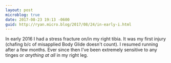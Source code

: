 ```yaml
---
layout: post
microblog: true
date: 2017-08-23 19:13 -0600
guid: http://ryan.micro.blog/2017/08/24/in-early-i.html
---
```

In early 2016 I had a stress fracture on/in my right tibia. It was my first injury (chafing b/c of misapplied Body Glide doesn't count). I resumed running after a few months. Ever since then I've been extremely sensitive to any tinges or _anything at all_ in my right leg.
